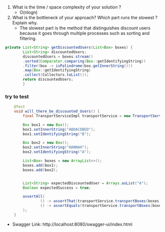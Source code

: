 
1) What is the time / space complexity of your solution ?
    - O(nlogn)
2) What is the bottleneck of your approach? Which part runs the
   slowest ? Explain why.
    - The slowest part is the method that distinguishes discount users because it goes through multiple processes such as sorting and filtering.
```java
private List<String> getDiscountedUsers(List<Box> boxes) {
        List<String> discountedUsers;
        discountedUsers = boxes.stream()
        .sorted(Comparator.comparing(Box::getIdentifyingString))
        .filter(box -> isPalindrome(box.getInnerString()))
        .map(Box::getIdentifyingString)
        .collect(Collectors.toList());
        return discountedUsers;
        }
```



### try to test
```java
    @Test
    void will_there_be_discounted_Users() {
        final TransportServiceImpl transportService = new TransportServiceImpl();

        Box box1 = new Box();
        box1.setInnerString("ABDACDBED");
        box1.setIdentifyingString("B");

        Box box2 = new Box();
        box2.setInnerString("HANNAH");
        box2.setIdentifyingString("A");

        List<Box> boxes = new ArrayList<>();
        boxes.add(box1);
        boxes.add(box2);


        List<String> expectedDiscountedUser = Arrays.asList("A");
        Boolean expectedSuccess = true;

        assertAll(
                () -> assertThat(transportService.transportBoxes(boxes).getDiscountedUserIndex()).isEqualTo(expectedDiscountedUser),
                () -> assertEquals(transportService.transportBoxes(boxes).getSuccess(),expectedSuccess)
        );
    }
```

- Swagger Link: http://localhost:8080/swagger-ui/index.html